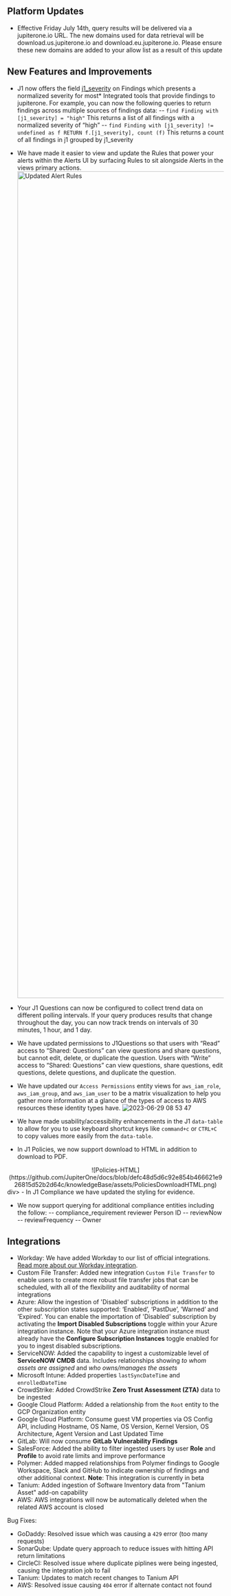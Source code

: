 ## Platform Updates
- Effective Friday July 14th, query results will be delivered via a jupiterone.io URL.  The new domains used for data retrieval will be download.us.jupiterone.io and download.eu.jupiterone.io.  Please ensure these new domains are added to your allow list as a result of this update

## New Features and Improvements
- J1 now offers the field [j1_severity](knowledgeBase/jupiterOne-data-model/jupiterone-data-model.md) on Findings which presents a normalized severity for most* Integrated tools that provide findings to jupiterone. For example, you can now the following queries to return findings across multiple sources of findings data: 
 --  `find Finding with [j1_severity] = "high"` This returns a list of all findings with a normalized severity of “high”
 -- `find Finding with [j1_severity] != undefined as f RETURN f.[j1_severity], count (f)` This returns a count of all findings in j1 grouped by j1_severity

- We have made it easier to view and update the Rules that power your alerts within the Alerts UI by surfacing Rules to sit alongside Alerts in the views primary actions.
  <img width="1918" alt="Updated Alert Rules" src="https://github.com/JupiterOne/docs/assets/112508192/2129affd-be43-4693-9b2f-f46758c756ba">

- Your J1 Questions can now be configured to collect trend data on different polling intervals. If your query produces results that change throughout the day, you can now track trends on intervals of 30 minutes, 1 hour, and 1 day.

- We have updated permissions to J1Questions so that users with “Read” access to “Shared: Questions” can view questions and share questions, but cannot edit, delete, or duplicate the question. Users with “Write” access to “Shared: Questions” can view questions, share questions, edit questions, delete questions, and duplicate the question. 
  
- We have updated our `Access Permissions` entity views for `aws_iam_role`, `aws_iam_group`, and `aws_iam_user` to be a matrix visualization to help you gather more information at a glance of the types of access to AWS resources these identity types have.
![2023-06-29 08 53 47](https://github.com/JupiterOne/docs/assets/112508192/bab1a623-6d11-4521-9750-827fec70c436)

- We have made usability/accessibility enhancements in the J1 `data-table` to allow for you to use keyboard shortcut keys like `command+c` or `CTRL+C` to copy values more easily from the `data-table`.

- In J1 Policies, we now support download to HTML in addition to download to PDF.
<div style="text-align:center">
![Policies-HTML](https://github.com/JupiterOne/docs/blob/defc48d5d6c92e854b466621e926815d52b2d64c/knowledgeBase/assets/PoliciesDownloadHTML.png)
</div>div>
- In J1 Compliance we have updated the styling for evidence.

- We now support querying for additional compliance entities including the follow:
  -- compliance_requirement reviewer Person ID
  -- reviewNow
  -- reviewFrequency
  -- Owner

## Integrations
- Workday: We have added Workday to our list of official integrations. [Read more about our Workday integration](https://docs.jupiterone.io/integrations/directory/workday).
- Custom File Transfer: Added new integration `Custom File Transfer` to enable users to create more robust file transfer jobs that can be scheduled, with all of the flexibility and auditability of normal integrations
- Azure: Allow the ingestion of 'Disabled' subscriptions in addition to the other subscription states supported: ‘Enabled’, ‘PastDue’, ’Warned’ and ’Expired’. You can enable the importation of 'Disabled' subscription by activating the **Import Disabled Subscriptions** toggle within your Azure integration instance. Note that your Azure integration instance must already have the **Configure Subscription Instances** toggle enabled for you to ingest disabled subscriptions.
- ServiceNOW: Added the capability to ingest a customizable level of **ServiceNOW CMDB** data.  Includes relationships showing *to whom assets are assigned* and *who owns/manages the assets*
- Microsoft Intune: Added properties `lastSyncDateTime` and `enrolledDateTime`
- CrowdStrike: Added CrowdStrike **Zero Trust Assessment (ZTA)** data to be ingested
- Google Cloud Platform: Added a relationship from the `Root` entity to the GCP Organization entity
- Google Cloud Platform: Consume guest VM properties via OS Config API, including Hostname, OS Name, OS Version, Kernel Version, OS Architecture, Agent Version and Last Updated Time
- GitLab: Will now consume **GitLab Vulnerability Findings**
- SalesForce: Added the ability to filter ingested users by user **Role** and **Profile** to avoid rate limits and improve performance
- Polymer: Added mapped relationships from Polymer findings to Google Workspace, Slack and GitHub to indicate ownership of findings and other additional context. **Note**: This integration is currently in beta
- Tanium: Added ingestion of Software Inventory data from "Tanium Asset" add-on capability
- AWS: AWS integrations will now be automatically deleted when the related AWS account is closed

Bug Fixes:

- GoDaddy: Resolved issue which was causing a `429` error (too many requests)
- SonarQube: Update query approach to reduce issues with hitting API return limitations
- CircleCI: Resolved issue where duplicate piplines were being ingested, causing the integration job to fail
- Tanium: Updates to match recent changes to Tanium API
- AWS: Resolved issue causing `404` error if alternate contact not found

